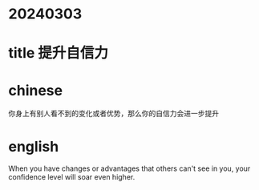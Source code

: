 
# 20240303

# title 提升自信力

# chinese 
你身上有别人看不到的变化或者优势，那么你的自信力会进一步提升

# english
When you have changes or advantages that others can't see in you, your confidence level will soar even higher.
